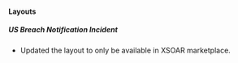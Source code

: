 
#### Layouts
##### US Breach Notification Incident
- Updated the layout to only be available in XSOAR marketplace.
